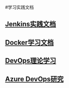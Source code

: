 #学习实践文档


## [Jenkins实践文档](./jenkins/README.md)


## [Docker学习文档](./Docker/README.md)

## [DevOps理论学习](./DevOps实践指南/README.md)

## [Azure DevOps研究](./AzureDevOps/README.md)